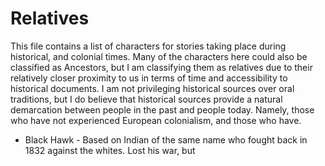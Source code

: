 # Relatives
This file contains a list of characters for stories taking place during historical, and colonial times. Many of the characters here could also be classified as Ancestors, but I am classifying them as relatives due to their relatively closer proximity to us in terms of time and accessibility to historical documents. I am not privileging historical sources over oral traditions, but I do believe that historical sources provide a natural demarcation between people in the past and people today. Namely, those who have not experienced European colonialism, and those who have.

* Black Hawk - Based on Indian of the same name who fought back in 1832 against the whites. Lost his war, but 
